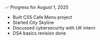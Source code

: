 ﻿✅ Progress for August 1, 2025

- Built CSS Cafe Menu project
- Started City Skyline
- Discussed cybersecurity with UK intern
- DSA basics revision done
